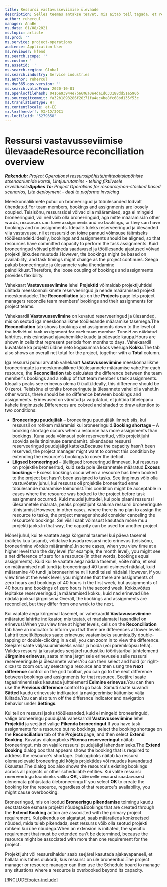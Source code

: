 ```yaml
---
title: Ressursi vastavusseviimise ülevaade
description: Selles teemas antakse teavet, mis aitab teil tagada, et ressursside broneeringud ja projektidele määramised on joondatud.
author: ruhercul
manager: AnnBe
ms.date: 01/08/2021
ms.topic: article
ms.prod: ''
ms.service: project-operations
audience: Application User
ms.reviewer: kfend
ms.search.scope: ''
ms.custom: ''
ms.assetid: ''
ms.search.region: Global
ms.search.industry: Service industries
ms.author: ruhercul
ms.dyn365.ops.version: ''
ms.search.validFrom: 2020-10-01
ms.openlocfilehash: 0416e93944e7b6686a0e4da1d633188dd51e590b
ms.sourcegitcommit: fa32b1893286f20271fa4ec4be8fc68bd135f53c
ms.translationtype: HT
ms.contentlocale: et-EE
ms.lasthandoff: 02/15/2021
ms.locfileid: "5279358"
---
```

# <a name="resource-reconciliation-overview"></a><span data-ttu-id="b3505-103">Ressursi vastavusseviimise ülevaade</span><span class="sxs-lookup"><span data-stu-id="b3505-103">Resource reconciliation overview</span></span>

<span data-ttu-id="b3505-104">_**Rakendub:** Project Operationsi ressurssipõhiste/mitteaktsiapõhiste stsenaariumide korral,  Lihtjuurutamine - tehing fiktiivsele arveldusele_</span><span class="sxs-lookup"><span data-stu-id="b3505-104">_**Applies To:** Project Operations for resource/non-stocked based scenarios, Lite deployment - deal to proforma invoicing_</span></span>

<span data-ttu-id="b3505-105">Meeskonnaliikmete puhul on broneeringud ja tööülesanded lõdvalt ühendatud.</span><span class="sxs-lookup"><span data-stu-id="b3505-105">For team members, bookings and assignments are loosely coupled.</span></span> <span data-ttu-id="b3505-106">Teisisõnu, ressurssidel võivad olla määramised, aga ei mingeid broneeringuid, või neil võib olla broneeringuid, aga mitte määramisi.</span><span class="sxs-lookup"><span data-stu-id="b3505-106">In other words, resources can have assignments and no bookings, or they can have bookings and no assignments.</span></span> <span data-ttu-id="b3505-107">Ideaalis tuleks reserveeringud ja ülesanded viia vastavusse, nii et ressursid on toime pannud võimsuse täitmiseks tööülesandeid.</span><span class="sxs-lookup"><span data-stu-id="b3505-107">Ideally, bookings and assignments should be aligned, so that resources have committed capacity to perform the task assignments.</span></span> <span data-ttu-id="b3505-108">Kuid broneeringud võivad põhineda saadavusel ja tööülesande ajastused võivad projekti jätkudes muutuda.</span><span class="sxs-lookup"><span data-stu-id="b3505-108">However, the bookings might be based on availability, and task timings might change as the project continues.</span></span> <span data-ttu-id="b3505-109">Seega pakub broneeringute ja ülesannete vaba ühendamine paindlikkust.</span><span class="sxs-lookup"><span data-stu-id="b3505-109">Therefore, the loose coupling of bookings and assignments provides flexibility.</span></span>

<span data-ttu-id="b3505-110">Vahekaart **Vastavusseviimine** lehel **Projektid** võimaldab projektijuhtidel ühitada meeskonnaliikmete reserveeringud ja nende määramised projekti meeskondadele.</span><span class="sxs-lookup"><span data-stu-id="b3505-110">The **Reconciliation** tab on the **Projects** page lets project managers reconcile team members' bookings and their assignments for project teams.</span></span>

<span data-ttu-id="b3505-111">Vahekaardil **Vastavusseviimine** on kuvatud reserveeringud ja ülesanded, mis on seotud iga meeskonnaliikme tööülesande määramise tasemega.</span><span class="sxs-lookup"><span data-stu-id="b3505-111">The **Reconciliation** tab shows bookings and assignments down to the level of the individual task assignment for each team member.</span></span> <span data-ttu-id="b3505-112">Tunnid on näidatud lahtrites, mis esindavad ajavahemikke kuude ja päevade kaupa.</span><span class="sxs-lookup"><span data-stu-id="b3505-112">Hours are shown in cells that represent periods from months to days.</span></span> <span data-ttu-id="b3505-113">Vahekaardil kuvatakse ka projekti üldine neto kogusumma koos veeruga **Kokku**.</span><span class="sxs-lookup"><span data-stu-id="b3505-113">The tab also shows an overall net total for the project, together with a **Total** column.</span></span>

<span data-ttu-id="b3505-114">Iga ressursi puhul arvutab vahekaart **Vastavusseviimine** meeskonnaliikme broneeringute ja meeskonnaliikme tööülesannete määramise vahe.</span><span class="sxs-lookup"><span data-stu-id="b3505-114">For each resource, the **Reconciliation** tab calculates the difference between the team member's bookings and a rollup of that team member's task assignments.</span></span> <span data-ttu-id="b3505-115">Ideaalis peaks see erinevus olema 0 (null).</span><span class="sxs-lookup"><span data-stu-id="b3505-115">Ideally, this difference should be 0 (zero).</span></span> <span data-ttu-id="b3505-116">Teisisõnu ei tohiks broneeringute ja ülesannete vahel olla vahet.</span><span class="sxs-lookup"><span data-stu-id="b3505-116">In other words, there should be no difference between bookings and assignments.</span></span> <span data-ttu-id="b3505-117">Erinevused on värvitud ja varjutatud, et juhtida tähelepanu kahele tingimusele.</span><span class="sxs-lookup"><span data-stu-id="b3505-117">Differences are colored and shaded to draw attention to two conditions:</span></span>

- <span data-ttu-id="b3505-118">**Broneeringu puudujääk** – broneeringu puudujääk ilmneb siis, kui ressursil on rohkem määramisi kui broneeringuid.</span><span class="sxs-lookup"><span data-stu-id="b3505-118">**Booking shortage** – A booking shortage occurs when a resource has more assignments than bookings.</span></span> <span data-ttu-id="b3505-119">Kuna seda võimsust pole reserveeritud, võib projektijuht soovida selle tingimuse parandamist, pikendades ressursi reserveeringud puudujäägi katteks.</span><span class="sxs-lookup"><span data-stu-id="b3505-119">Because the capacity hasn't been reserved, the project manager might want to correct this condition by extending the resource's bookings to cover the deficit.</span></span>
- <span data-ttu-id="b3505-120">**Liigsed broneeringud** – üleliigsed broneeringud ilmnevad, kui ressurss on projektile broneeritud, kuid seda pole ülesannetele määratud.</span><span class="sxs-lookup"><span data-stu-id="b3505-120">**Excess bookings** – Excess bookings occur when a resource has been booked to the project but hasn't been assigned to tasks.</span></span> <span data-ttu-id="b3505-121">See tingimus võib olla vastuvõetav juhul, kui ressurss oli projektile broneeritud enne tööülesande määramise toimumist.</span><span class="sxs-lookup"><span data-stu-id="b3505-121">This condition might be acceptable in cases where the resource was booked to the project before task assignment occurred.</span></span> <span data-ttu-id="b3505-122">Kuid muudel juhtudel, kui pole plaani ressurssi ülesannetele määrata, peaks projektijuht kaaluma ressursi broneeringute tühistamist.</span><span class="sxs-lookup"><span data-stu-id="b3505-122">However, in other cases, where there is no plan to assign the resource to tasks, the project manager should consider canceling the resource's bookings.</span></span> <span data-ttu-id="b3505-123">Sel viisil saab võimsust kasutada mõne muu projekti jaoks.</span><span class="sxs-lookup"><span data-stu-id="b3505-123">In that way, the capacity can be used for another project.</span></span>

<span data-ttu-id="b3505-124">Mõnel juhul, kui te vaatate aega kõrgemal tasemel kui päeva tasemel (näiteks kuu tasand), võidakse kuvada ressursi neto erinevus (teisisõnu, broneerimine võrdub määramine).</span><span class="sxs-lookup"><span data-stu-id="b3505-124">In some cases, when you view time at a higher level than the day level (for example, the month level), you might see a net difference of zero for a resource (in other words, bookings equal assignments).</span></span> <span data-ttu-id="b3505-125">Kuid kui te vaatate aega nädala tasemel, võite näha, et seal on määramised null tundi ja broneeringud 40 tundi esimesel nädalal, kuid määramine 40 tundi ja broneerimine null tundi teisel nädalal.</span><span class="sxs-lookup"><span data-stu-id="b3505-125">However, if you view time at the week level, you might see that there are assignments of zero hours and bookings of 40 hours in the first week, but assignments of 40 hours and bookings of zero hours in the second week.</span></span> <span data-ttu-id="b3505-126">Kokkuvõttes lepitakse reserveeringud ja määramised kokku, kuid nad erinevad ühe nädala jooksul järgmisena.</span><span class="sxs-lookup"><span data-stu-id="b3505-126">Overall, the bookings and assignments are reconciled, but they differ from one week to the next.</span></span>

<span data-ttu-id="b3505-127">Kui vaatate aega kõrgemal tasemel, on vahekaardil **Vastavusseviimine** määratud lahtrite indikaator, mis teatab, et madalamatel tasanditel on erinevusi.</span><span class="sxs-lookup"><span data-stu-id="b3505-127">When you view time at higher levels, cells on the **Reconciliation** tab have an indicator to inform you that there are differences at lower levels.</span></span> <span data-ttu-id="b3505-128">Lahtrit topeltklõpsates saate erinevuse vaatamiseks suumida.</span><span class="sxs-lookup"><span data-stu-id="b3505-128">By double-tapping or double-clicking in a cell, you can zoom in to view the difference.</span></span> <span data-ttu-id="b3505-129">Seejärel saate väljasuumimiseks valida ja hoida (või paremklõpsu teha). Valides ressursi ja kasutades seejärel ruudustiku tööriistaribal juhtelementi **Järgmine erinevus**, saate minna järgmisele erinevusele selle ressursi reserveeringute ja ülesannete vahel.</span><span class="sxs-lookup"><span data-stu-id="b3505-129">You can then select and hold (or right-click) to zoom out. By selecting a resource and then using the **Next difference** control on the grid toolbar, you can go to the next difference between bookings and assignments for that resource.</span></span> <span data-ttu-id="b3505-130">Seejärel saate tagasiminemiseks kasutada juhtelementi **Eelmine erinevus**.</span><span class="sxs-lookup"><span data-stu-id="b3505-130">You can then use the **Previous difference** control to go back.</span></span> <span data-ttu-id="b3505-131">Samuti saate suvandi **Sätted** kaudu erinevuste indikaatori ja navigeerimise käitumise välja lülitada.</span><span class="sxs-lookup"><span data-stu-id="b3505-131">You can also turn off the difference indicator and navigation behavior under **Settings**.</span></span>

<span data-ttu-id="b3505-132">Kui teil on ressursi jaoks tööülesanded, kuid ei mingeid broneeringuid, valige broneeringu puudujääk vahekaardil **Vastavusseviimine** lehel **Projektid** ja seejärel valige **Pikenda broneeringut**.</span><span class="sxs-lookup"><span data-stu-id="b3505-132">If you have task assignments for a resource but no bookings, select the booking shortage on the **Reconciliation** tab of the **Projects** page, and then select **Extend Booking**.</span></span> <span data-ttu-id="b3505-133">Kuvatav dialoogiboks **Pikenda reserveeringut** näitab broneeringut, mis on vajalik ressursi puudujäägi lahendamiseks.</span><span class="sxs-lookup"><span data-stu-id="b3505-133">The **Extend Booking** dialog box that appears shows the booking that is required to address the resource's shortage.</span></span> <span data-ttu-id="b3505-134">Dialoogiboks näitab ka ressursi olemasolevaid broneeringuid kõigis projektides või muudes kavandatud üksustes.</span><span class="sxs-lookup"><span data-stu-id="b3505-134">The dialog box also shows the resource's existing bookings across all projects or other schedulable entities.</span></span> <span data-ttu-id="b3505-135">Kui valite ressursi reserveeringu loomiseks valiku **OK**, võite selle ressursi saadavusest olenemata põhjustada ülebroneeringu.</span><span class="sxs-lookup"><span data-stu-id="b3505-135">If you select **OK** to create the booking for the resource, regardless of that resource's availability, you might cause overbooking.</span></span>

<span data-ttu-id="b3505-136">Broneeringud, mis on loodud **Broneeringu pikendamise** toimingu kaudu seostatakse esmase projekti nõudega.</span><span class="sxs-lookup"><span data-stu-id="b3505-136">Bookings that are created through the **Extend Booking** action are associated with the primary project requirement.</span></span> <span data-ttu-id="b3505-137">Kui pikendus on algatatud, saab määratleda konkreetsed nõuded, mida tuleb pikendada, sest ressurss võib olla seotud projekti rohkem kui ühe nõudega.</span><span class="sxs-lookup"><span data-stu-id="b3505-137">When an extension is initiated, the specific requirement that must be extended can't be determined, because the resource might be associated with more than one requirement for the project.</span></span>

<span data-ttu-id="b3505-138">Projektijuht või ressursihaldur saab seejärel kasutada ajakavapaneeli, et hallata mis tahes olukordi, kus ressurss on üle broneeritud.</span><span class="sxs-lookup"><span data-stu-id="b3505-138">The project manager or resource manager can then use the Schedule board to manage any situations where a resource is overbooked beyond its capacity.</span></span>


[!INCLUDE[footer-include](../includes/footer-banner.md)]